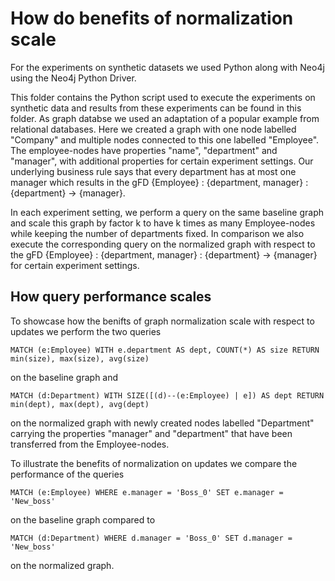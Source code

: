 # How do benefits of normalization scale

For the experiments on synthetic datasets we used Python along with Neo4j using the Neo4j Python Driver.

This folder contains the Python script used to execute the experiments on synthetic data and results from these experiments can be found in this folder. As graph databse we used an adaptation of a popular example from relational databases. Here we created a graph with one node labelled "Company" and multiple nodes connected to this one labelled "Employee". The employee-nodes have properties "name", "department" and "manager", with additional properties for certain experiment settings. Our underlying business rule says that every department has at most one manager which results in the gFD {Employee} : {department, manager} : {department} -> {manager}.

In each experiment setting, we perform a query on the same baseline graph and scale this graph by factor k to have k times as many Employee-nodes while keeping the number of departments fixed. In comparison we also execute the corresponding query on the normalized graph with respect to the gFD {Employee} : {department, manager} : {department} -> {manager} for certain experiment settings.


## How query performance scales

To showcase how the benifts of graph normalization scale with respect to updates we perform the two queries

```
MATCH (e:Employee) WITH e.department AS dept, COUNT(*) AS size RETURN min(size), max(size), avg(size)
```

on the baseline graph and

```
MATCH (d:Department) WITH SIZE([(d)--(e:Employee) | e]) AS dept RETURN min(dept), max(dept), avg(dept)
```

on the normalized graph with newly created nodes labelled "Department" carrying the properties "manager" and "department" that have been transferred from the Employee-nodes.

To illustrate the benefits of normalization on updates we compare the performance of the queries

```
MATCH (e:Employee) WHERE e.manager = 'Boss_0' SET e.manager = 'New_boss'
```

on the baseline graph compared to

```
MATCH (d:Department) WHERE d.manager = 'Boss_0' SET d.manager = 'New_boss'
```

on the normalized graph.







